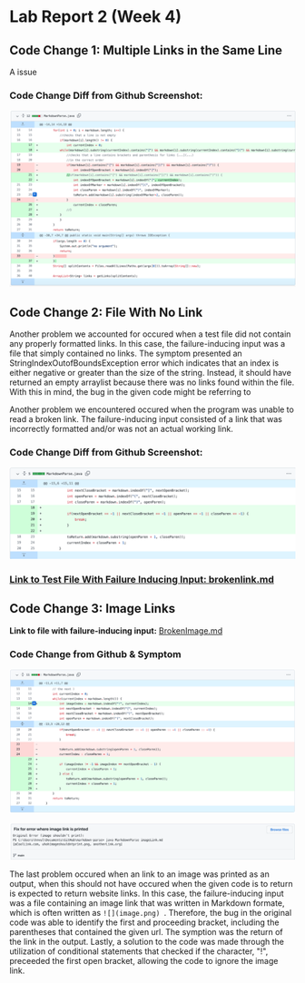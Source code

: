 # Lab Report 2 (Week 4)

## Code Change 1: Multiple Links in the Same Line

A issue

### Code Change Diff from Github Screenshot:
![Muliple Links](multi.png)


## Code Change 2: File With No Link

Another problem we accounted for occured when a test file did not contain any properly formatted links. In this case, the failure-inducing input was a file that simply contained no links. 
The symptom presented an StringIndexOutofBoundsException error which indicates that an index is either negative or greater than the size of the string. Instead, it should have returned an empty arraylist because there was no links found within the file. With this in mind, the bug in the given code might be referring to 



Another problem we encountered occured when the program was unable to read a broken link. The failure-inducing input consisted of a link that was incorrectly formatted and/or was not an actual working link. 

### Code Change Diff from Github Screenshot:
![Broken Link](broken.png)

### [Link to Test File With Failure Inducing Input: brokenlink.md](https://github.com/memelissa/markdown-parse/blob/main/BrokenLink.md)

## Code Change 3: Image Links

**Link to file with failure-inducing input:** [BrokenImage.md](https://github.com/memelissa/cse15l-lab-reports/blob/main/BrokenImage.md)

### Code Change from Github & Symptom

![Broken Link](brokenimage.png)

![Broken Link](imagesymp.png)

The last problem occured when an link to an image was printed as an output, when this should not have occured when the given code is to return is expected to return website links. In this case, the failure-inducing input was a file containing an image link that was written in Markdown formate, which is often written as `![](image.png) `. Therefore, the bug in the original code was able to identify the first and proceeding bracket, including the parentheses that contained the given url. The symption was the return of the link in the output. Lastly, a solution to the code was made through the utilization of conditional statements that checked if the character, "!", preceeded the first open bracket, allowing the code to ignore the image link. 



